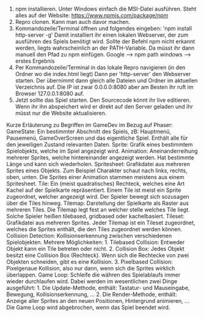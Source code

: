 1. npm installieren. Unter Windows einfach die MSI-Datei ausführen. 
   Steht alles auf der Website: https://www.npmjs.com/package/npm
2. Repro clonen. Kann man auch davor machen.
3. Kommandozeile/Terminal öffnen und folgendes eingeben: 'npm install http-server -g'
   Damit installiert ihr einen lokalen Webserver, der zum ausführen des Spiels benötigt wird.
   Sollte der Befehl npm nicht erkannt werden, liegts wahrscheinlich an der PATH-Variable.
   Da müsst ihr dann manuell den Pfad zu npm einfügen. Google --> npm path windows --> erstes Ergebnis
4. Per Kommandozeile/Terminal in das lokale Repro navigieren (in den Ordner wo die index.html liegt)
   Dann per 'http-server' den Webserver starten. Der übernimmt dann gleich alle Dateien und Ordner im aktuellen
   Verzeichnis auf. Die IP ist zwar 0.0.0.0:8080 aber am Besten ihr ruft im Browser 127.0.0.1:8080 auf.
5. Jetzt sollte das Spiel starten. Den Sourcecode könnt ihr live editieren. 
   Wenn ihr ihn abspeichert wird er direkt auf den Server geladen und ihr müsst nur die Website aktualisieren.


Kurze Erläuterung zu Begriffen im GameDev im Bezug auf Phaser:
GameState:
   Ein bestimmter Abschnitt des Spiels, zB: Hauptmenü, Pausemenü, GameOverScreen und das eigentliche Spiel.
   Enthält alle für den jeweiligen Zustand relevanten Daten.
Sprite:
   Grafik eines bestimmtem Spielobjekts, welche im Spiel angezeigt wird.
Animation:
   Aneinanderreihung mehrerer Sprites, welche hintereinander angezeigt werden. 
   Hat bestimmte Länge und kann sich wiederholen.
Spritesheet:
   Grafikdatei aus mehreren Sprites eines Objekts. Zum Beispiel Charakter schaut nach links, rechts, oben, unten. 
   Die Sprites einer Animation stammen meistens aus einem Spritesheet.
Tile: 
   Ein (meist quadratisches) Rechteck, welches eine Art Kachel auf der Spielkarte repräsentiert.
   Einem Tile ist meist ein Sprite zugeordnet, welcher angezeigt wird. Der Spieler bewegt sich sozusagen
   über die Tiles hinweg.
Tilemap:
   Darstellung der Spielkarte als Raster aus mehreren Tiles. Die Tilemap legt fest an welcher stelle welches Tile liegt.
   Solche Spieler heißen tilebased, gridbased oder kachelbasiert.
Tileset:
   Grafikdatei aus mehreren Sprites. Jeder Tilemap ist ein Tileset zugeordnet, welches die Sprites enthält, 
   die den Tiles zugeordnet werden können.
Collision Detection:
   Kollisionserkennung zwischen verschiedenen Spielobjekten. Mehrere Möglichkeiten:
      1. Tilebased Collision: Entweder Objekt kann ein Tile betreten oder nicht.
      2. Collision Box: Jedes Objekt besitzt eine Collision Box (Rechteck). Wenn sich die Rechtecke von zwei Objekten                                schneiden, gibt es eine Kollision.
      3. Pixelbased Collision: Pixelgenaue Kollision, also nur dann, wenn sich die Sprites wirklich überlappen.
Game Loop:
   Schleife die währen des Spielablaufs immer wieder durchlaufen wird.
   Dabei werden im wesentlichen zwei Dinge ausgeführt:
      1. Die Update-Methode, enthält: Tastatur- und Mauseingabe, Bewegung, Kollisionserkennung, ...
      2. Die Render-Methode, enthält: Anzeige aller Sprites an den neuen Positionen, Hintergrund animieren, ...
   Die Game Loop wird abgebrochen, wenn das Spiel beendet wird.
